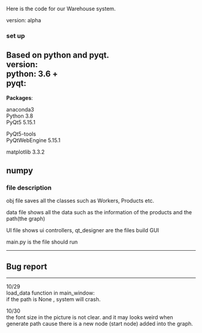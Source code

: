 Here is the code for our Warehouse system.

version: alpha

### set up  
Based on python and pyqt.  
version:  
python: 3.6 +  
pyqt:
-------------------
**Packages**: 

anaconda3  
Python 3.8  
PyQt5 5.15.1

PyQt5-tools  
PyQtWebEngine 5.15.1 

matplotlib 3.3.2

numpy  
---------------------


### file description  

obj file saves all the classes such as Workers, Products etc.  

data file shows all the data such as the information of the products and the path(the graph)  

UI file shows ui controllers, qt_designer are the files build GUI  

main.py is the file should run  

----------------------------------  
## Bug report  
------------------------------------  
10/29  
load_data function in main_window:  
if the path is None , system will crash. 

10/30  
the font size in the picture is not clear.
and it may looks weird when generate path cause there is a new node (start node) added into the graph.   
